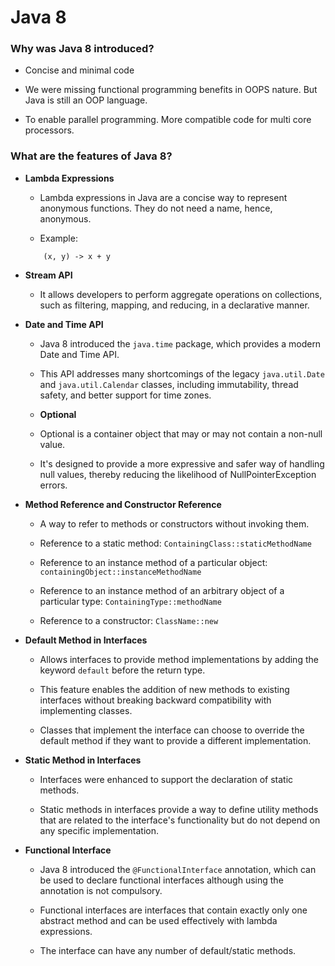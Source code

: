 # Java 8

### Why was Java 8 introduced?

- Concise and minimal code

- We were missing functional programming benefits in OOPS nature. But Java is still an OOP language.

- To enable parallel programming. More compatible code for multi core processors.

### What are the features of Java 8?

- **Lambda Expressions**

  - Lambda expressions in Java are a concise way to represent anonymous functions. They do not need a name, hence, anonymous.

  - Example:

  ```
      (x, y) -> x + y
  ```

- **Stream API**

  - It allows developers to perform aggregate operations on collections, such as filtering, mapping, and reducing, in a declarative manner.

- **Date and Time API**

  - Java 8 introduced the `java.time` package, which provides a modern Date and Time API.

  - This API addresses many shortcomings of the legacy `java.util.Date` and `java.util.Calendar` classes, including immutability, thread safety, and better support for time zones.

  - **Optional**

  - Optional is a container object that may or may not contain a non-null value.

  - It's designed to provide a more expressive and safer way of handling null values, thereby reducing the likelihood of NullPointerException errors.

- **Method Reference and Constructor Reference**

  - A way to refer to methods or constructors without invoking them.

  - Reference to a static method: `ContainingClass::staticMethodName`

  - Reference to an instance method of a particular object: `containingObject::instanceMethodName`

  - Reference to an instance method of an arbitrary object of a particular type: `ContainingType::methodName`

  - Reference to a constructor: `ClassName::new`

- **Default Method in Interfaces**

  - Allows interfaces to provide method implementations by adding the keyword `default` before the return type.

  - This feature enables the addition of new methods to existing interfaces without breaking backward compatibility with implementing classes.

  - Classes that implement the interface can choose to override the default method if they want to provide a different implementation.

- **Static Method in Interfaces**

  - Interfaces were enhanced to support the declaration of static methods.

  - Static methods in interfaces provide a way to define utility methods that are related to the interface's functionality but do not depend on any specific implementation.

- **Functional Interface**

  - Java 8 introduced the `@FunctionalInterface` annotation, which can be used to declare functional interfaces although using the annotation is not compulsory.

  - Functional interfaces are interfaces that contain exactly only one abstract method and can be used effectively with lambda expressions.

  - The interface can have any number of default/static methods.
